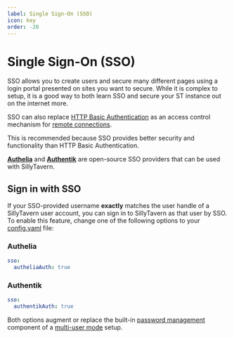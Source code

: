 ```yaml
---
label: Single Sign-On (SSO)
icon: key
order: -20
---
```


# Single Sign-On (SSO)

SSO allows you to create users and secure many different pages using a login portal presented on sites you want to secure. While it is complex to setup, it is a good way to both learn SSO and secure your ST instance out on the internet more.

SSO can also replace [HTTP Basic Authentication](/Administration/remote-connections.md#access-control-by-http-basic-authentication) as an access control mechanism for [remote connections](/Administration/remote-connections.md#access-control).

This is recommended because SSO provides better security and functionality than HTTP Basic Authentication.

[**Authelia**](https://www.authelia.com/) and [**Authentik**](https://goauthentik.io/) are open-source SSO providers that can be used with SillyTavern.

## Sign in with SSO

If your SSO-provided username **exactly** matches the user handle of a SillyTavern user account, you can sign in to SillyTavern as that user by SSO. To enable this feature, change one of the following options to your [config.yaml](/Administration/config-yaml.md#sso-auto-login) file:

### Authelia

```yaml
sso:
  autheliaAuth: true
```

### Authentik

```yaml
sso:
  authentikAuth: true
```

Both options augment or replace the built-in [password management](/Usage/User_Settings/User_Settings.md#account-management) component of a [multi-user mode](/Administration/multi-user.md) setup.

